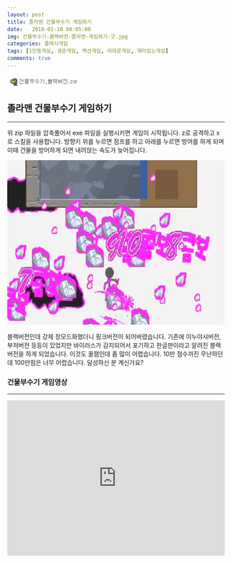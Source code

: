 ```yaml
---
layout: post
title: 졸라맨 건물부수기 게임하기
date:   2018-02-18 08:05:00
img: 건물부수기-블랙버전-졸라맨-게임하기-굿.jpg
categories: 플래시게임
tags: [1인용게임, 생존게임, 액션게임, 어려운게임, 재미있는게임]
comments: true
---
```



<a href="https://drive.google.com/open?id=1_Le95824xuzpEJJ-pWAySEHbhfKBMCGm"><img class="alignnone size-full wp-image-440" src="/images/20180218_075524.jpg" alt="" width="169" height="28" /></a>
<h2>졸라맨 건물부수기 게임하기</h2>

<hr />

위 zip 파일을 압축풀어서 exe 파일을 실행시키면 게임이 시작됩니다. z로 공격하고 x로 스킬을 사용합니다. 방향키 위를 누르면 점프를 하고 아래를 누르면 방어를 하게 되며 이때 건물을 방어하게 되면 내려앉는 속도가 늦어집니다.

<img class="alignnone size-mh-magazine-lite-content wp-image-442" src="/images/건물부수기-블랙버전-졸라맨-게임하기-굿.jpg" alt="" width="100%" height="381" />

블랙버전인데 강제 창모드화했더니 핑크버전이 되어버렸습니다. 기존에 이누야샤버전, 부처버전 등등이 있었지만 바이러스가 감지되어서 포기하고 한글판이라고 알려진 블랙버전을 하게 되었습니다. 이것도 꿀잼인데 좀 많이 어렵습니다. 10만 점수까진 무난하던데 100만점은 너무 어렵습니다. 달성하신 분 계신가요?
<h3>건물부수기 게임영상</h3>

<hr />

<iframe src="https://www.youtube.com/embed/HnSosBxuZC0?rel=0" width="100%" height="360" frameborder="0" allowfullscreen="allowfullscreen"></iframe>